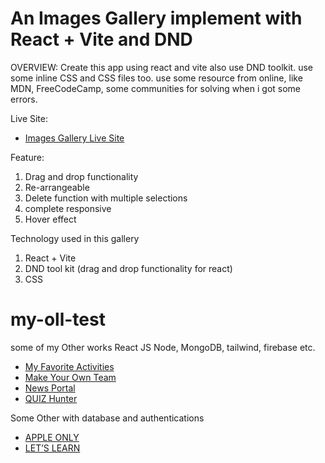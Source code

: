 # An Images Gallery implement with React + Vite and DND

OVERVIEW:
Create this app using react and vite also use DND toolkit. 
use some inline CSS and CSS files too.
use some resource from online, like MDN, FreeCodeCamp, some communities for solving when i got some errors.


Live Site: 
- [Images Gallery  Live Site](https://image-gallery-reactvite.netlify.app/)


Feature:
1. Drag and drop functionality
2. Re-arrangeable
3. Delete function with multiple selections
4. complete responsive
5. Hover effect

Technology used in this gallery
1. React + Vite
2. DND tool kit (drag and drop functionality for react)
3. CSS

# my-oll-test
some of my Other works React JS Node, MongoDB, tailwind, firebase etc.
- [My Favorite Activities](https://jazzy-hummingbird-2cac59.netlify.app/)
- [Make Your Own Team](https://spectacular-mousse-56c7d2.netlify.app/)
- [News Portal](https://dreamy-cocada-eb03f6.netlify.app/)
- [QUIZ Hunter](https://effervescent-marzipan-53449e.netlify.app/)

Some Other with database and authentications
- [APPLE ONLY](https://final-2fb5a.web.app/)
- [LET’S LEARN](https://lets-learn-web-auth.web.app/)